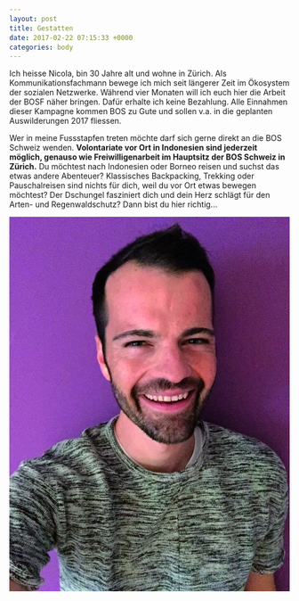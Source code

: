 ```yaml
---
layout: post
title: Gestatten
date: 2017-02-22 07:15:33 +0000
categories: body
---
```



Ich heisse Nicola, bin 30 Jahre alt und wohne in Zürich. Als Kommunikationsfachmann bewege ich mich seit längerer Zeit im Ökosystem der sozialen Netzwerke. Während vier Monaten will ich euch hier die Arbeit der BOSF näher bringen. Dafür erhalte ich keine Bezahlung. Alle Einnahmen dieser Kampagne kommen BOS zu Gute und sollen v.a. in die geplanten Auswilderungen 2017 fliessen.

Wer in meine Fussstapfen treten möchte darf sich gerne direkt an die BOS Schweiz wenden. **Volontariate vor Ort in Indonesien sind jederzeit möglich, genauso wie Freiwilligenarbeit im Hauptsitz der BOS Schweiz in Zürich.** Du möchtest nach Indonesien oder Borneo reisen und suchst das etwas andere Abenteuer? Klassisches Backpacking, Trekking oder Pauschalreisen sind nichts für dich, weil du vor Ort etwas bewegen möchtest? Der Dschungel fasziniert dich und dein Herz schlägt für den Arten- und Regenwaldschutz? Dann bist du hier richtig...

![](/uploads/2017/03/06/IMG_Nicola.JPG)

